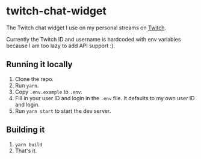 # twitch-chat-widget

The Twitch chat widget I use on my personal streams on [Twitch](https://twitch.tv/Aiden).

Currently the Twitch ID and username is hardcoded with env variables because I am too lazy to add API support :).

## Running it locally

1. Clone the repo.
1. Run `yarn`.
1. Copy `.env.example` to `.env`.
1. Fill in your user ID and login in the `.env` file. It defaults to my own user ID and login.
1. Run `yarn start` to start the dev server.

## Building it

1. `yarn build`
1. That's it.
